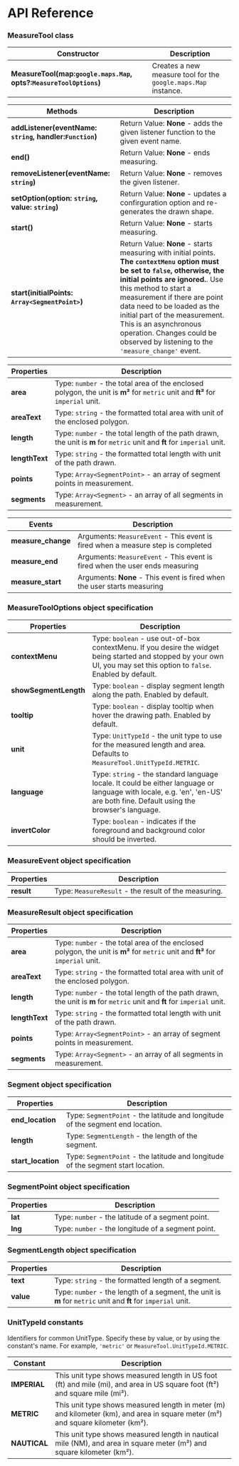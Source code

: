 # API Reference
### MeasureTool class
|Constructor|Description|
|-----------|-----------|
|**MeasureTool(map:`google.maps.Map`, opts?:`MeasureToolOptions`)**|Creates a new measure tool for the `google.maps.Map` instance.|

|Methods|Description|
|-------|-----------|
|**addListener(eventName: `string`, handler:`Function`)**|Return Value: **None** - adds the given listener function to the given event name.|
|**end()**|Return Value: **None** - ends measuring.|
|**removeListener(eventName: `string`)**|Return Value: **None** - removes the given listener.|
|**setOption(option: `string`, value: `string`)**|Return Value: **None** - updates a confirguration option and re-generates the drawn shape.|
|**start()**|Return Value: **None** - starts measuring.|
|**start(initialPoints: `Array<SegmentPoint>`)**|Return Value: **None** - starts measuring with initial points. **The `contextMenu` option must be set to `false`, otherwise, the initial points are ignored.**. Use this method to start a measurement if there are point data need to be loaded as the initial part of the measurement. This is an asynchronous operation. Changes could be observed by listening to the `'measure_change'` event.|

|Properties|Description|
|----------|-----------|
|**area**|Type: `number` - the total area of the enclosed polygon, the unit is **m²** for `metric` unit and **ft²** for `imperial` unit.|
|**areaText**|Type: `string` - the formatted total area with unit of the enclosed polygon.|
|**length**|Type: `number` - the total length of the path drawn, the unit is **m** for `metric` unit and **ft** for `imperial` unit.|
|**lengthText**|Type: `string` - the formatted total length with unit of the path drawn.|
|**points**|Type: `Array<SegmentPoint>` - an array of segment points in measurement.|
|**segments**|Type: `Array<Segment>` - an array of all segments in measurement.|

|Events|Description|
|------|-----------|
|**measure_change**|Arguments: `MeasureEvent` - This event is fired when a measure step is completed|
|**measure_end**|Arguments: `MeasureEvent` - This event is fired when the user ends measuring|
|**measure_start**|Arguments: **None** - This event is fired when the user starts measuring|

### MeasureToolOptions object specification
|Properties|Description|
|----------|-----------|
|**contextMenu**|Type: `boolean` - use out-of-box contextMenu. If you desire the widget being started and stopped by your own UI, you may set this option to `false`. Enabled by default.|
|**showSegmentLength**|Type: `boolean` - display segment length along the path. Enabled by default.|
|**tooltip**|Type: `boolean` - display tooltip when hover the drawing path. Enabled by default.|
|**unit**|Type: `UnitTypeId` - the unit type to use for the measured length and area. Defaults to `MeasureTool.UnitTypeId.METRIC`.|
|**language**|Type: `string` - the standard language locale. It could be either language or language with locale, e.g. 'en', 'en-US' are both fine. Default using the browser's language.|
|**invertColor**|Type: `boolean` - indicates if the foreground and background color should be inverted.|

### MeasureEvent object specification
|Properties|Description|
|----------|-----------|
|**result**|Type: `MeasureResult` - the result of the measuring.|

### MeasureResult object specification
|Properties|Description|
|----------|-----------|
|**area**|Type: `number` - the total area of the enclosed polygon, the unit is **m²** for `metric` unit and **ft²** for `imperial` unit.|
|**areaText**|Type: `string` - the formatted total area with unit of the enclosed polygon.|
|**length**|Type: `number` - the total length of the path drawn, the unit is **m** for `metric` unit and **ft** for `imperial` unit.|
|**lengthText**|Type: `string` - the formatted total length with unit of the path drawn.|
|**points**|Type: `Array<SegmentPoint>` - an array of segment points in measurement.|
|**segments**|Type: `Array<Segment>` - an array of all segments in measurement.|

### Segment object specification
|Properties|Description|
|----------|-----------|
|**end_location**|Type: `SegmentPoint` - the latitude and longitude of the segment end location.|
|**length**|Type: `SegmentLength` - the length of the segment.|
|**start_location**|Type: `SegmentPoint` - the latitude and longitude of the segment start location.|

### SegmentPoint object specification
|Properties|Description|
|----------|-----------|
|**lat**|Type: `number` - the latitude of a segment point.|
|**lng**|Type: `number` - the longitude of a segment point.|

### SegmentLength object specification
|Properties|Description|
|----------|-----------|
|**text**|Type: `string` - the formatted length of a segment.|
|**value**|Type: `number` - the length of a segment, the unit is **m** for `metric` unit and **ft** for `imperial` unit.|

### UnitTypeId constants
Identifiers for common UnitType. Specify these by value, or by using the constant's name. For example, `'metric'` or `MeasureTool.UnitTypeId.METRIC`.

|Constant|Description|
|--------|-----------|
|**IMPERIAL**|This unit type shows measured length in US foot (ft) and mile (mi), and area in US square foot (ft²) and square mile (mi²).|
|**METRIC**|This unit type shows measured length in meter (m) and kilometer (km), and area in square meter (m²) and square kilometer (km²).|
|**NAUTICAL**|This unit type shows measured length in nautical mile (NM), and area in square meter (m²) and square kilometer (km²).|